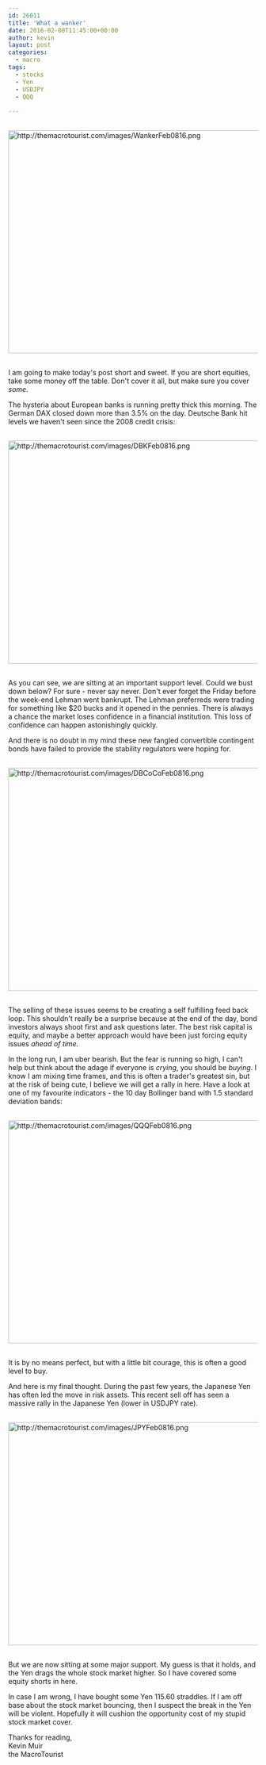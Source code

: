 ```yaml
---
id: 26011
title: 'What a wanker'
date: 2016-02-08T11:45:00+00:00
author: kevin
layout: post
categories:
  - macro
tags:
  - stocks
  - Yen
  - USDJPY
  - QQQ
   
---
```


<img src="http://themacrotourist.com/images/WankerFeb0816.png" alt="http://themacrotourist.com/images/WankerFeb0816.png" width="700" height="450" style="margin:30px auto;display:block;">

I am going to make today's post short and sweet.  If you are short equities, take some money off the table.  Don't cover it all, but make sure you cover *some*.  

The hysteria about European banks is running pretty thick this morning.  The German DAX closed down more than 3.5% on the day.  Deutsche Bank hit levels we haven't seen since the 2008 credit crisis:

<img src="http://themacrotourist.com/images/DBKFeb0816.png" alt="http://themacrotourist.com/images/DBKFeb0816.png" width="700" height="450" style="margin:30px auto;display:block;">

As you can see, we are sitting at an important support level.  Could we bust down below?  For sure - never say never.  Don't ever forget the Friday before the week-end Lehman went bankrupt.  The Lehman preferreds were trading for something like $20 bucks and it opened in the pennies.  There is always a chance the market loses confidence in a financial institution.  This loss of confidence can happen astonishingly quickly.

And there is no doubt in my mind these new fangled convertible contingent bonds have failed to provide the stability regulators were hoping for.

<img src="http://themacrotourist.com/images/DBCoCoFeb0816.png" alt="http://themacrotourist.com/images/DBCoCoFeb0816.png" width="700" height="450" style="margin:30px auto;display:block;">

The selling of these issues seems to be creating a self fulfilling feed back loop.  This shouldn't really be a surprise because at the end of the day, bond investors always shoot first and ask questions later.  The best risk capital is equity, and maybe a better approach would have been just forcing equity issues *ahead of time.*  

In the long run, I am uber bearish.  But the fear is running so high, I can't help but think about the adage if everyone is *crying*, you should be *buying*.  I know I am mixing time frames, and this is often a trader's greatest sin, but at the risk of being cute, I believe we will get a rally in here.  Have a look at one of my favourite indicators - the 10 day Bollinger band with 1.5 standard deviation bands:

<img src="http://themacrotourist.com/images/QQQFeb0816.png" alt="http://themacrotourist.com/images/QQQFeb0816.png" width="700" height="450" style="margin:30px auto;display:block;">

It is by no means perfect, but with a little bit courage, this is often a good level to buy.  

And here is my final thought.  During the past few years, the Japanese Yen has often led the move in risk assets.  This recent sell off has seen a massive rally in the Japanese Yen (lower in USDJPY rate).  

<img src="http://themacrotourist.com/images/JPYFeb0816.png" alt="http://themacrotourist.com/images/JPYFeb0816.png" width="700" height="450" style="margin:30px auto;display:block;">

But we are now sitting at some major support.  My guess is that it holds, and the Yen drags the whole stock market higher.  So I have covered some equity shorts in here.  

In case I am wrong, I have bought some Yen 115.60 straddles.  If I am off base about the stock market bouncing, then I suspect the break in the Yen will be violent.  Hopefully it will cushion the opportunity cost of my stupid stock market cover.  

Thanks for reading,  
Kevin Muir  
the MacroTourist  
